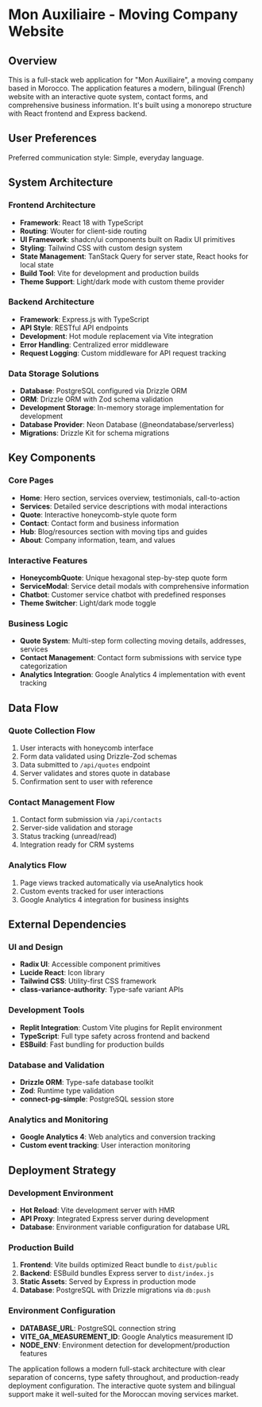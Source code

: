 # Mon Auxiliaire - Moving Company Website

## Overview

This is a full-stack web application for "Mon Auxiliaire", a moving company based in Morocco. The application features a modern, bilingual (French) website with an interactive quote system, contact forms, and comprehensive business information. It's built using a monorepo structure with React frontend and Express backend.

## User Preferences

Preferred communication style: Simple, everyday language.

## System Architecture

### Frontend Architecture
- **Framework**: React 18 with TypeScript
- **Routing**: Wouter for client-side routing
- **UI Framework**: shadcn/ui components built on Radix UI primitives
- **Styling**: Tailwind CSS with custom design system
- **State Management**: TanStack Query for server state, React hooks for local state
- **Build Tool**: Vite for development and production builds
- **Theme Support**: Light/dark mode with custom theme provider

### Backend Architecture
- **Framework**: Express.js with TypeScript
- **API Style**: RESTful API endpoints
- **Development**: Hot module replacement via Vite integration
- **Error Handling**: Centralized error middleware
- **Request Logging**: Custom middleware for API request tracking

### Data Storage Solutions
- **Database**: PostgreSQL configured via Drizzle ORM
- **ORM**: Drizzle ORM with Zod schema validation
- **Development Storage**: In-memory storage implementation for development
- **Database Provider**: Neon Database (@neondatabase/serverless)
- **Migrations**: Drizzle Kit for schema migrations

## Key Components

### Core Pages
- **Home**: Hero section, services overview, testimonials, call-to-action
- **Services**: Detailed service descriptions with modal interactions
- **Quote**: Interactive honeycomb-style quote form
- **Contact**: Contact form and business information
- **Hub**: Blog/resources section with moving tips and guides
- **About**: Company information, team, and values

### Interactive Features
- **HoneycombQuote**: Unique hexagonal step-by-step quote form
- **ServiceModal**: Service detail modals with comprehensive information
- **Chatbot**: Customer service chatbot with predefined responses
- **Theme Switcher**: Light/dark mode toggle

### Business Logic
- **Quote System**: Multi-step form collecting moving details, addresses, services
- **Contact Management**: Contact form submissions with service type categorization
- **Analytics Integration**: Google Analytics 4 implementation with event tracking

## Data Flow

### Quote Collection Flow
1. User interacts with honeycomb interface
2. Form data validated using Drizzle-Zod schemas
3. Data submitted to `/api/quotes` endpoint
4. Server validates and stores quote in database
5. Confirmation sent to user with reference

### Contact Management Flow
1. Contact form submission via `/api/contacts`
2. Server-side validation and storage
3. Status tracking (unread/read)
4. Integration ready for CRM systems

### Analytics Flow
1. Page views tracked automatically via useAnalytics hook
2. Custom events tracked for user interactions
3. Google Analytics 4 integration for business insights

## External Dependencies

### UI and Design
- **Radix UI**: Accessible component primitives
- **Lucide React**: Icon library
- **Tailwind CSS**: Utility-first CSS framework
- **class-variance-authority**: Type-safe variant APIs

### Development Tools
- **Replit Integration**: Custom Vite plugins for Replit environment
- **TypeScript**: Full type safety across frontend and backend
- **ESBuild**: Fast bundling for production builds

### Database and Validation
- **Drizzle ORM**: Type-safe database toolkit
- **Zod**: Runtime type validation
- **connect-pg-simple**: PostgreSQL session store

### Analytics and Monitoring
- **Google Analytics 4**: Web analytics and conversion tracking
- **Custom event tracking**: User interaction monitoring

## Deployment Strategy

### Development Environment
- **Hot Reload**: Vite development server with HMR
- **API Proxy**: Integrated Express server during development
- **Database**: Environment variable configuration for database URL

### Production Build
1. **Frontend**: Vite builds optimized React bundle to `dist/public`
2. **Backend**: ESBuild bundles Express server to `dist/index.js`
3. **Static Assets**: Served by Express in production mode
4. **Database**: PostgreSQL with Drizzle migrations via `db:push`

### Environment Configuration
- **DATABASE_URL**: PostgreSQL connection string
- **VITE_GA_MEASUREMENT_ID**: Google Analytics measurement ID
- **NODE_ENV**: Environment detection for development/production features

The application follows a modern full-stack architecture with clear separation of concerns, type safety throughout, and production-ready deployment configuration. The interactive quote system and bilingual support make it well-suited for the Moroccan moving services market.